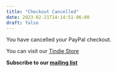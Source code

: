 ```yaml
---
title: "Checkout Cancelled"
date: 2023-02-21T14:14:51-06:00
draft: false
---
```


You have cancelled your PayPal checkout.

You can visit our [Tindie Store](https://www.tindie.com/stores/jpconstantineau/)

**Subscribe to our [mailing list](https://us12.campaign-archive.com/home/?u=53180efc53c5ec0fd6f349bed&id=f52b1660a9)**

